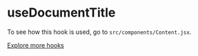 # useDocumentTitle

To see how this hook is used, go to `src/components/Content.jsx`.

[Explore more hooks]("https://github.com/azlibdar/react-customs/#readme)
